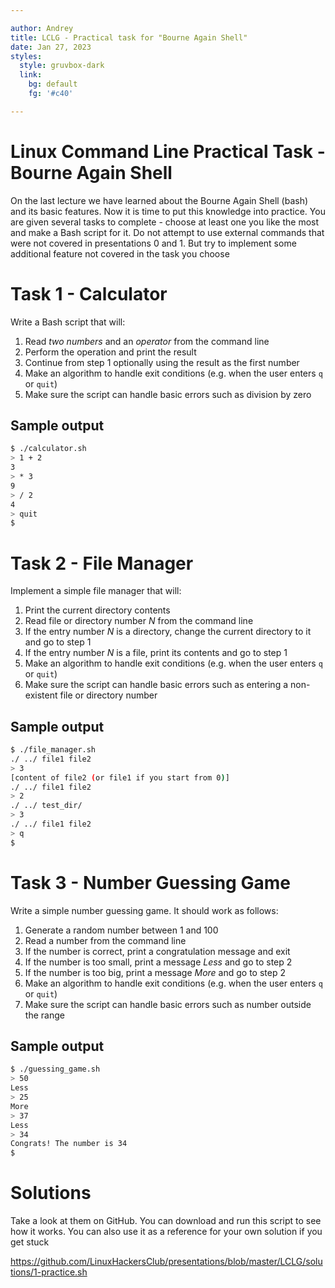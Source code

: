 ```yaml
---

author: Andrey
title: LCLG - Practical task for "Bourne Again Shell"
date: Jan 27, 2023
styles:
  style: gruvbox-dark
  link:
    bg: default
    fg: '#c40'

---
```


# Linux Command Line Practical Task - Bourne Again Shell

On the last lecture we have learned about the Bourne Again Shell (bash) and its basic features. Now it is time to put this knowledge into practice. You are given several tasks to complete - choose at least one you like the most and make a Bash script for it. Do not attempt to use external commands that were not covered in presentations 0 and 1. But try to implement some additional feature not covered in the task you choose

# Task 1 - Calculator

Write a Bash script that will:

1. Read *two numbers* and an *operator* from the command line
1. Perform the operation and print the result
1. Continue from step 1 optionally using the result as the first number
1. Make an algorithm to handle exit conditions (e.g. when the user enters `q` or `quit`)
1. Make sure the script can handle basic errors such as division by zero

## Sample output

```bash
$ ./calculator.sh
> 1 + 2
3
> * 3
9
> / 2
4
> quit
$
```


# Task 2 - File Manager

Implement a simple file manager that will:

1. Print the current directory contents
1. Read file or directory number *N* from the command line
  1. If the entry number *N* is a directory, change the current directory to it and go to step 1
  1. If the entry number *N* is a file, print its contents and go to step 1
1. Make an algorithm to handle exit conditions (e.g. when the user enters `q` or `quit`)
1. Make sure the script can handle basic errors such as entering a non-existent file or directory number

## Sample output

```bash
$ ./file_manager.sh
./ ../ file1 file2
> 3
[content of file2 (or file1 if you start from 0)]
./ ../ file1 file2
> 2
./ ../ test_dir/
> 3
./ ../ file1 file2
> q
$
```


# Task 3 - Number Guessing Game

Write a simple number guessing game. It should work as follows:

1. Generate a random number between 1 and 100
1. Read a number from the command line
  1. If the number is correct, print a congratulation message and exit
  1. If the number is too small, print a message *Less* and go to step 2
  1. If the number is too big, print a message *More* and go to step 2
1. Make an algorithm to handle exit conditions (e.g. when the user enters `q` or `quit`)
1. Make sure the script can handle basic errors such as number outside the range

## Sample output

```bash
$ ./guessing_game.sh
> 50
Less
> 25
More
> 37
Less
> 34
Congrats! The number is 34
$
```

# Solutions

Take a look at them on GitHub. You can download and run this script to see how it works. You can also use it as a reference for your own solution if you get stuck

https://github.com/LinuxHackersClub/presentations/blob/master/LCLG/solutions/1-practice.sh
